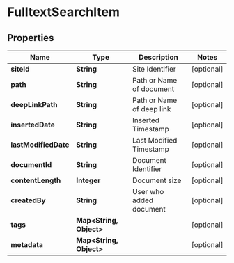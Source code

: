 

# FulltextSearchItem


## Properties

| Name | Type | Description | Notes |
|------------ | ------------- | ------------- | -------------|
|**siteId** | **String** | Site Identifier |  [optional] |
|**path** | **String** | Path or Name of document |  [optional] |
|**deepLinkPath** | **String** | Path or Name of deep link |  [optional] |
|**insertedDate** | **String** | Inserted Timestamp |  [optional] |
|**lastModifiedDate** | **String** | Last Modified Timestamp |  [optional] |
|**documentId** | **String** | Document Identifier |  [optional] |
|**contentLength** | **Integer** | Document size |  [optional] |
|**createdBy** | **String** | User who added document |  [optional] |
|**tags** | **Map&lt;String, Object&gt;** |  |  [optional] |
|**metadata** | **Map&lt;String, Object&gt;** |  |  [optional] |



